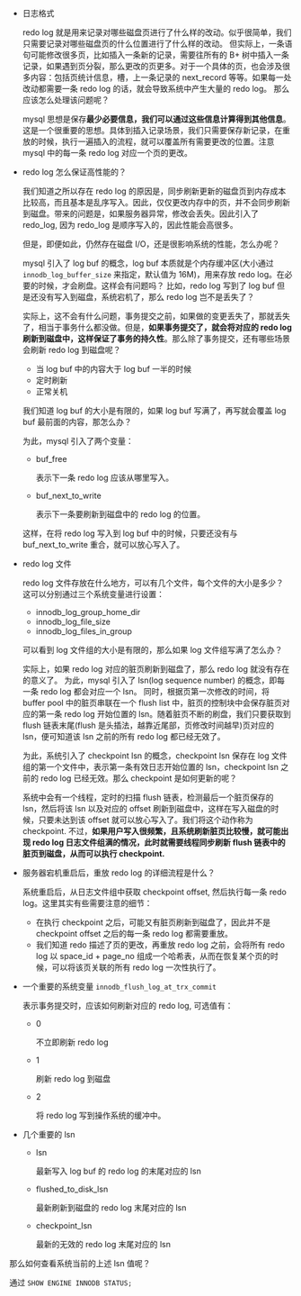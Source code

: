 - 日志格式

    redo log 就是用来记录对哪些磁盘页进行了什么样的改动。似乎很简单，我们只需要记录对哪些磁盘页的什么位置进行了什么样的改动。
    但实际上，一条语句可能修改很多页，比如插入一条新的记录，需要往所有的 B+ 树中插入一条记录，如果遇到页分裂，那么更改的页更多。对于一个具体的页，也会涉及很多内容：包括页统计信息，槽，上一条记录的 next_record 等等。如果每一处改动都需要一条 redo log 的话，就会导致系统中产生大量的 redo log。 那么应该怎么处理该问题呢？

    mysql 思想是保存**最少必要信息，我们可以通过这些信息计算得到其他信息**。这是一个很重要的思想。具体到插入记录场景，我们只需要保存新记录，在重放的时候，执行一遍插入的流程，就可以覆盖所有需要更改的位置。注意 mysql 中的每一条 redo log 对应一个页的更改。

- redo log 怎么保证高性能的？

    我们知道之所以存在 redo log 的原因是，同步刷新更新的磁盘页到内存成本比较高，而且基本是乱序写入。因此，仅仅更改内存中的页，并不会同步刷新到磁盘。带来的问题是，如果服务器异常，修改会丢失。因此引入了 redo_log, 因为 redo_log 是顺序写入的，因此性能会高很多。

    但是，即便如此，仍然存在磁盘 I/O，还是很影响系统的性能，怎么办呢？

    mysql 引入了 log buf 的概念，log buf 本质就是个内存缓冲区(大小通过 `innodb_log_buffer_size` 来指定，默认值为 16M)，用来存放 redo log。在必要的时候，才会刷盘。这样会有问题吗？ 比如，redo log 写到了 log buf 但是还没有写入到磁盘，系统宕机了，那么 redo log 岂不是丢失了？

    实际上，这不会有什么问题，事务提交之前，如果做的变更丢失了，那就丢失了，相当于事务什么都没做。但是，**如果事务提交了，就会将对应的 redo log 刷新到磁盘中，这样保证了事务的持久性**。那么除了事务提交，还有哪些场景会刷新 redo log 到磁盘呢？

    - 当 log buf 中的内容大于 log buf 一半的时候
    - 定时刷新
    - 正常关机
 
    我们知道 log buf 的大小是有限的，如果 log buf 写满了，再写就会覆盖 log buf 最前面的内容，那怎么办？

    为此，mysql 引入了两个变量：

    - buf_free

        表示下一条 redo log 应该从哪里写入。

    - buf_next_to_write

        表示下一条要刷新到磁盘中的 redo log 的位置。

    这样，在将 redo log 写入到 log buf 中的时候，只要还没有与 buf_next_to_write 重合，就可以放心写入了。

- redo log 文件

    redo log 文件存放在什么地方，可以有几个文件，每个文件的大小是多少？
    这可以分别通过三个系统变量进行设置：

    - innodb_log_group_home_dir
    - innodb_log_file_size
    - innodb_log_files_in_group

    可以看到 log 文件组的大小是有限的，那么如果 log 文件组写满了怎么办？

    实际上，如果 redo log 对应的脏页刷新到磁盘了，那么 redo log 就没有存在的意义了。
    为此，mysql 引入了 lsn(log sequence number) 的概念，即每一条 redo log 都会对应一个 lsn。
    同时，根据页第一次修改的时间，将 buffer pool 中的脏页串联在一个 flush list 中，脏页的控制块中会保存脏页对应的第一条 redo log 开始位置的 lsn。随着脏页不断的刷盘，我们只要获取到 flush 链表末尾(flush 是头插法，越靠近尾部，页修改时间越早)页对应的 lsn，便可知道该 lsn 之前的所有 redo log 都已经无效了。

    为此，系统引入了 checkpoint lsn 的概念，checkpoint lsn 保存在 log 文件组的第一个文件中，表示第一条有效日志开始位置的 lsn，checkpoint lsn 之前的 redo log 已经无效。那么 checkpoint 是如何更新的呢？

    系统中会有一个线程，定时的扫描 flush 链表，检测最后一个脏页保存的 lsn，然后将该 lsn 以及对应的 offset 刷新到磁盘中，这样在写入磁盘的时候，只要未达到该 offset 就可以放心写入了。我们将这个动作称为 checkpoint. 不过，**如果用户写入很频繁，且系统刷新脏页比较慢，就可能出现 redo log 日志文件组满的情况，此时就需要线程同步刷新 flush 链表中的脏页到磁盘，从而可以执行 checkpoint.**

- 服务器宕机重启后，重放 redo log 的详细流程是什么？

    系统重启后，从日志文件组中获取 checkpoint offset, 然后执行每一条 redo log。这里其实有些需要注意的细节：

    - 在执行 checkpoint 之后，可能又有脏页刷新到磁盘了，因此并不是 checkpoint offset 之后的每一条 redo log 都需要重放。
    - 我们知道 redo 描述了页的更改，再重放 redo log 之前，会将所有 redo log 以 space_id + page_no 组成一个哈希表，从而在恢复某个页的时候，可以将该页关联的所有 redo log 一次性执行了。


- 一个重要的系统变量 `innodb_flush_log_at_trx_commit`

    表示事务提交时，应该如何刷新对应的 redo log, 可选值有：
    
    - 0

        不立即刷新 redo log

    - 1

        刷新 redo log 到磁盘

    - 2

        将 redo log 写到操作系统的缓冲中。

- 几个重要的 lsn

    - lsn

        最新写入 log buf 的 redo log 的末尾对应的 lsn
    - flushed_to_disk_lsn

        最新刷新到磁盘的 redo log 末尾对应的 lsn

    - checkpoint_lsn

        最新的无效的 redo log 末尾对应的 lsn

那么如何查看系统当前的上述 lsn 值呢？

通过 `SHOW ENGINE INNODB STATUS;`